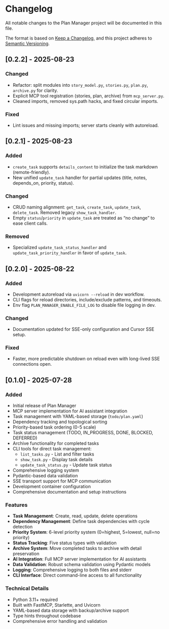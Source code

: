 # Changelog

All notable changes to the Plan Manager project will be documented in this file.

The format is based on [Keep a Changelog](https://keepachangelog.com/en/1.0.0/),
and this project adheres to [Semantic Versioning](https://semver.org/spec/v2.0.0.html).

## [0.2.2] - 2025-08-23

### Changed
- Refactor: split modules into `story_model.py`, `stories.py`, `plan.py`, `archive.py` for clarity.
- Explicit MCP tool registration (stories, plan, archive) from `mcp_server.py`.
- Cleaned imports, removed sys.path hacks, and fixed circular imports.

### Fixed
- Lint issues and missing imports; server starts cleanly with autoreload.

## [0.2.1] - 2025-08-23

### Added
- `create_task` supports `details_content` to initialize the task markdown (remote-friendly).
- New unified `update_task` handler for partial updates (title, notes, depends_on, priority, status).

### Changed
- CRUD naming alignment: `get_task`, `create_task`, `update_task`, `delete_task`. Removed legacy `show_task_handler`.
- Empty `status`/`priority` in `update_task` are treated as “no change” to ease client calls.

### Removed
- Specialized `update_task_status_handler` and `update_task_priority_handler` in favor of `update_task`.

## [0.2.0] - 2025-08-22

### Added
- Development autoreload via `uvicorn --reload` in dev workflow.
- CLI flags for reload directories, include/exclude patterns, and timeouts.
- Env flag `PLAN_MANAGER_ENABLE_FILE_LOG` to disable file logging in dev.

### Changed
- Documentation updated for SSE-only configuration and Cursor SSE setup.

### Fixed
- Faster, more predictable shutdown on reload even with long-lived SSE connections open.

## [0.1.0] - 2025-07-28

### Added
- Initial release of Plan Manager
- MCP server implementation for AI assistant integration
- Task management with YAML-based storage (`todo/plan.yaml`)
- Dependency tracking and topological sorting
- Priority-based task ordering (0-5 scale)
- Task status management (TODO, IN_PROGRESS, DONE, BLOCKED, DEFERRED)
- Archive functionality for completed tasks
- CLI tools for direct task management:
  - `list_tasks.py` - List and filter tasks
  - `show_task.py` - Display task details
  - `update_task_status.py` - Update task status
- Comprehensive logging system
- Pydantic-based data validation
- SSE transport support for MCP communication
- Development container configuration
- Comprehensive documentation and setup instructions

### Features
- **Task Management**: Create, read, update, delete operations
- **Dependency Management**: Define task dependencies with cycle detection
- **Priority System**: 6-level priority system (0=highest, 5=lowest, null=no priority)
- **Status Tracking**: Five status types with validation
- **Archive System**: Move completed tasks to archive with detail preservation
- **AI Integration**: Full MCP server implementation for AI assistants
- **Data Validation**: Robust schema validation using Pydantic models
- **Logging**: Comprehensive logging to both files and stderr
- **CLI Interface**: Direct command-line access to all functionality

### Technical Details
- Python 3.11+ required
- Built with FastMCP, Starlette, and Uvicorn
- YAML-based data storage with backup/archive support
- Type hints throughout codebase
- Comprehensive error handling and validation
